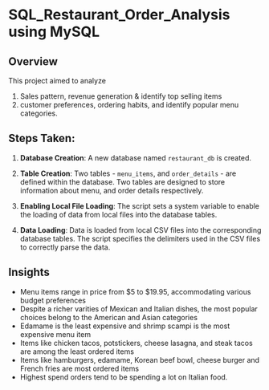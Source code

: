 # SQL_Restaurant_Order_Analysis using MySQL

## Overview
This project aimed to analyze
1. Sales pattern, revenue generation & identify top selling items
2. customer preferences, ordering habits, and identify popular menu categories.

## Steps Taken:
1. **Database Creation**: A new database named `restaurant_db` is created.

2. **Table Creation**: Two tables - `menu_items`, and `order_details` - are defined within the database. Two tables are designed to store information about menu, and order details respectively.

3. **Enabling Local File Loading**: The script sets a system variable to enable the loading of data from local files into the database tables.

4. **Data Loading**: Data is loaded from local CSV files into the corresponding database tables. The script specifies the delimiters used in the CSV files to correctly parse the data.

## Insights
* Menu items range in price from $5 to $19.95, accommodating various budget preferences
* Despite a richer varities of Mexican and Italian dishes, the most popular choices belong to the American and Asian categories
* Edamame is the least expensive and shrimp scampi is the most expensive menu item
* Items like chicken tacos, potstickers, cheese lasagna, and steak tacos are among the least ordered items
* Items like hamburgers, edamame, Korean beef bowl, cheese burger and French fries are most ordered items
* Highest spend orders tend to be spending a lot on Italian food.

